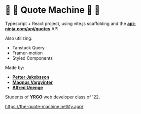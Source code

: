 # :dragon: :leaves: Quote Machine :leaves: :dragon:
Typescript + React project, using vite.js scaffolding and the [**api-ninja.com/api/quotes**](https://api-ninjas.com/api/quotes) API. 

Also utilizing: 
- Tanstack Query
- Framer-motion
- Styled Components

Made by: 
- [**Petter Jakobsson**](https://github.com/jaken92)
- [**Magnus Vargvinter**](https://github.com/MagnusVV)
- [**Alfred Unenge**](https://github.com/alun0511) 

Students of [**YRGO**](https://www.yrgo.se/utbildningar/webbutvecklare/ "YRGO") web developer class of '22.

https://the-quote-machine.netlify.app/
